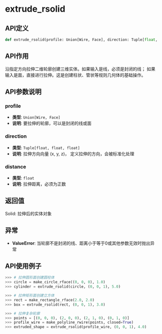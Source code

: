 # extrude_rsolid

## API定义

```python
def extrude_rsolid(profile: Union[Wire, Face], direction: Tuple[float, float, float], distance: float) -> Solid
```

## API作用

沿指定方向拉伸二维轮廓创建三维实体。如果输入是线，必须是封闭的线；
如果输入是面，直接进行拉伸。这是创建柱状、管状等规则几何体的基础操作。

## API参数说明

### profile

- **类型**: `Union[Wire, Face]`
- **说明**: 要拉伸的轮廓，可以是封闭的线或面

### direction

- **类型**: `Tuple[float, float, float]`
- **说明**: 拉伸方向向量 (x, y, z)， 定义拉伸的方向，会被标准化处理

### distance

- **类型**: `float`
- **说明**: 拉伸距离，必须为正数

## 返回值

Solid: 拉伸后的实体对象

## 异常

- **ValueError**: 当轮廓不是封闭的线、距离小于等于0或其他参数无效时抛出异常

## API使用例子

```python
>>> # 拉伸圆形面创建圆柱体
>>> circle = make_circle_rface((0, 0, 0), 1.0)
>>> cylinder = extrude_rsolid(circle, (0, 0, 1), 5.0)

>>> # 拉伸矩形面创建立方体
>>> rect = make_rectangle_rface(2.0, 2.0)
>>> box = extrude_rsolid(rect, (0, 0, 1), 3.0)

>>> # 拉伸复杂轮廓
>>> points = [(0, 0, 0), (2, 0, 0), (2, 1, 0), (0, 1, 0)]
>>> profile_wire = make_polyline_rwire(points, closed=True)
>>> extruded_shape = extrude_rsolid(profile_wire, (0, 0, 1), 4.0)
```
